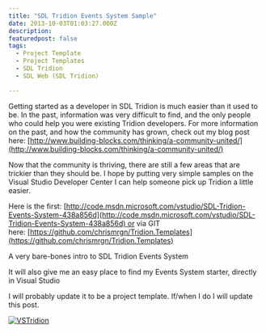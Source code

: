 ```yaml
---
title: "SDL Tridion Events System Sample"
date: 2013-10-03T01:03:27.000Z
description: 
featuredpost: false
tags: 
  - Project Template
  - Project Templates
  - SDL Tridion
  - SDL Web (SDL Tridion)

---
```


Getting started as a developer in SDL Tridion is much easier than it used to be. In the past, information was very difficult to find, and the only people who could help you were existing Tridion developers. For more information on the past, and how the community has grown, check out my blog post here: [http://www.building-blocks.com/thinking/a-community-united/](http://www.building-blocks.com/thinking/a-community-united/)

Now that the community is thriving, there are still a few areas that are trickier than they should be. I hope by putting very simple samples on the Visual Studio Developer Center I can help someone pick up Tridion a little easier.

Here is the first: [http://code.msdn.microsoft.com/vstudio/SDL-Tridion-Events-System-438a856d](http://code.msdn.microsoft.com/vstudio/SDL-Tridion-Events-System-438a856d) or via GIT here: [https://github.com/chrismrgn/Tridion.Templates](https://github.com/chrismrgn/Tridion.Templates)

A very bare-bones intro to SDL Tridion Events System

It will also give me an easy place to find my Events System starter, directly in Visual Studio

I will probably update it to be a project template. If/when I do I will update this post.

[![VSTridion](http://67.205.159.130/wp-content/uploads/2013/10/VSTridion1.png)](http://www.mrgn.co/2013/10/sdl-tridion-events-system-sample/vstridion-2/)
